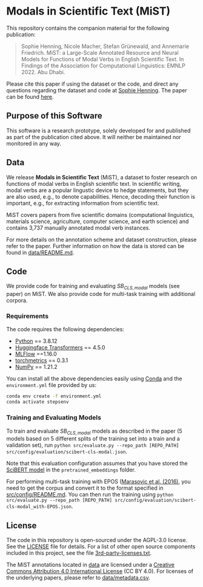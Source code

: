 <!---

    Copyright (c) 2022 Robert Bosch GmbH and its subsidiaries.

-->

# Modals in Scientific Text (MiST)
This repository contains the companion material for the following publication:

> Sophie Henning, Nicole Macher, Stefan Grünewald, and Annemarie Friedrich. MiST: a Large-Scale Annotated Resource and Neural Models for Functions of Modal Verbs in English Scientific Text. In Findings of the Association for Computational Linguistics: EMNLP 2022. Abu Dhabi.

Please cite this paper if using the dataset or the code, and direct any questions regarding the dataset and code at [Sophie Henning](mailto:sophieelisabeth.henning@de.bosch.com). The paper can be found [here](https://aclanthology.org/2022.findings-emnlp.94/).

## Purpose of this Software 

This software is a research prototype, solely developed for and published as part of the publication cited above. It will neither be maintained nor monitored in any way.

## Data
We release **Modals in Scientific Text** (MiST), a dataset to foster research on functions of modal verbs in English scientific text. In scientific writing, modal verbs are a popular lingustic device to hedge statements, but they are also used, e.g., to denote capabilities. Hence, decoding their function is important, e.g., for extracting information from scientific text.

MiST covers papers from five scientific domains (computational linguistics, materials science, agriculture, computer science, and earth science) and contains 3,737 manually annotated modal verb instances.

For more details on the annotation scheme and dataset construction, please refer to the paper.
Further information on how the data is stored can be found in [data/README.md](data/README.md).

## Code
We provide code for training and evaluating $SB_{CLS,modal}$ models (see paper) on MiST. We also provide code for multi-task training with additional corpora.

### Requirements
The code requires the following dependencies:
* [Python](https://www.python.org/) == 3.8.12
* [Huggingface Transformers](https://github.com/huggingface/transformers) == 4.5.0
* [MLFlow](https://mlflow.org/) ==1.16.0
* [torchmetrics](https://torchmetrics.readthedocs.io/en/latest/) == 0.3.1
* [NumPy](https://numpy.org/) == 1.21.2


You can install all the above dependencies easily using [Conda](https://docs.conda.io/en/latest/)
and the ```environment.yml``` file provided by us:
```bash
conda env create -f environment.yml
conda activate stepsenv
```

### Training and Evaluating Models
To train and evaluate $SB_{CLS,modal}$ models as described in the paper (5 models based on 5 different splits of the training set into a train and a validation set), run `python src/evaluate.py --repo_path [REPO_PATH] src/config/evaluation/scibert-cls-modal.json`.

Note that this evaluation configuration assumes that you have stored the [SciBERT model](https://huggingface.co/allenai/scibert_scivocab_uncased) in the `pretrained_embeddings` folder.

For performing multi-task training with EPOS ([Marasovic et al. (2016)](https://aclanthology.org/2016.lilt-14.3/), you need to get the corpus and convert it to the format specified in [src/config/README.md](src/config/README.md).
You can then run the training using `python src/evaluate.py --repo_path [REPO_PATH] src/config/evaluation/scibert-cls-modal_with-EPOS.json`.

## License
The code in this repository is open-sourced under the AGPL-3.0 license. See the [LICENSE](LICENSE.txt) file for details. For a list of other open source components included in this project, see the file [3rd-party-licenses.txt](3rd-party-licenses.txt).

The MiST annotations located in [data](data) are licensed under a [Creative Commons Attribution 4.0 International License](http://creativecommons.org/licenses/by/4.0/) (CC BY 4.0). For licenses of the underlying papers, please refer to [data/metadata.csv](data/metadata.csv).